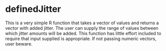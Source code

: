 # definedJitter
This is a very simple R function that takes a vector of values and returns a vector with added jitter.  The user can supply the range of values between which jitter amounts will be added.  This function has little effort included to require that input supplied is appropriate.  If not passing numeric vectors, user beware.
